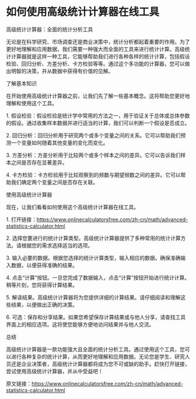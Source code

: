 如何使用高级统计计算器在线工具
===============

高级统计计算器：全面的统计分析工具

无论是在科学研究、市场调查还是商业决策中，统计分析都起着重要的作用。为了更好地理解和应用数据，我们需要一种强大而全面的工具来进行统计计算。高级统计计算器就是这样一种工具，它能够帮助我们进行各种各样的统计计算，包括假设检验、回归分析、方差分析、卡方检验等等。通过这个多功能的计算器，您可以做出明智的决策，并从数据中获得有价值的见解。

了解基本知识

在开始使用高级统计计算器之前，让我们先了解一些基本概念。这将帮助您更好地理解和使用这个工具。

1\. 假设检验：假设检验是统计学中常用的方法之一，用于验证关于总体或总体参数的假设。通过收集样本数据并进行适当的计算，我们可以判断一个假设是否成立。

2\. 回归分析：回归分析用于研究两个或多个变量之间的关系。它可以帮助我们预测一个变量如何随着其他变量的变化而变化。

3\. 方差分析：方差分析用于比较两个或多个样本之间的差异。它可以告诉我们样本之间是否存在显著差异。

4\. 卡方检验：卡方检验用于比较观察到的频数与期望频数之间的差异。它可以帮助我们确定两个变量之间是否存在关联。

使用高级统计计算器

现在，让我们看看如何使用这个高级统计计算器在线工具。

1\. 打开链接：<https://www.onlinecalculatorsfree.com/zh-cn/math/advanced-statistics-calculator.html>

2\. 选择您要进行的统计计算类型。高级统计计算器提供了多种常用的统计计算方法。请根据您的需求选择适当的选项。

3\. 输入必要的数据。根据您选择的统计计算类型，输入相应的数据。确保准确输入数据，以便获得准确的结果。

4\. 点击“计算”按钮。一旦您完成了数据输入，点击“计算”按钮开始进行统计计算。稍等片刻，您将获得计算结果。

5\. 解读结果。高级统计计算器将为您提供详细的计算结果。请仔细阅读和理解这些结果，以便做出正确的决策。

6\. 可选：保存和分享结果。如果您希望保存计算结果或与他人分享，请查找工具界面上的相应选项。这将使您能够方便地访问结果并与他人交流。

总结

高级统计计算器是一款功能强大且全面的统计分析工具。通过使用这个工具，您可以进行各种复杂的统计计算，从而更好地理解和应用数据。无论您是学生、研究人员还是企业决策者，高级统计计算器都将成为您不可或缺的助手。赶快打开链接，尝试使用高级统计计算器，并从中受益吧！

原文链接：<https://www.onlinecalculatorsfree.com/zh-cn/math/advanced-statistics-calculator.html>